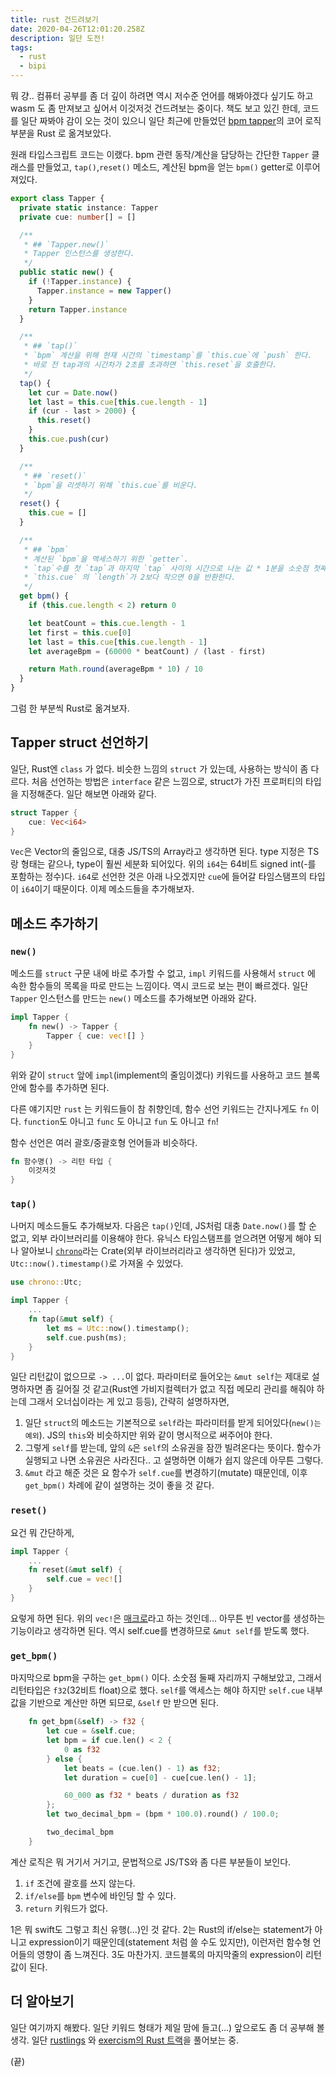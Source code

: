 ```yaml
---
title: rust 건드려보기
date: 2020-04-26T12:01:20.258Z
description: 일단 도전!
tags:
  - rust
  - bipi
---
```

뭐 걍.. 컴퓨터 공부를 좀 더 깊이 하려면 역시 저수준 언어를 해봐야겠다 싶기도 하고 wasm 도 좀 만져보고 싶어서 이것저것 건드려보는 중이다. 책도 보고 있긴 한데, 코드를 일단 짜봐야 감이 오는 것이 있으니 일단 최근에 만들었던 [bpm tapper](https://github.com/sehyunchung/bipi)의 코어 로직 부분을 Rust 로 옮겨보았다.

원래 타입스크립트 코드는 이랬다. bpm 관련 동작/계산을 담당하는 간단한 `Tapper` 클래스를 만들었고, `tap()`,`reset()` 메소드, 계산된 bpm을 얻는 `bpm()` getter로 이루어져있다.

```ts
export class Tapper {
  private static instance: Tapper
  private cue: number[] = []

  /**
   * ## `Tapper.new()`
   * Tapper 인스턴스를 생성한다.
   */
  public static new() {
    if (!Tapper.instance) {
      Tapper.instance = new Tapper()
    }
    return Tapper.instance
  }

  /**
   * ## `tap()`
   * `bpm` 계산을 위해 현재 시간의 `timestamp`를 `this.cue`에 `push` 한다.
   * 바로 전 tap과의 시간차가 2초를 초과하면 `this.reset`을 호출한다.
   */
  tap() {
    let cur = Date.now()
    let last = this.cue[this.cue.length - 1]
    if (cur - last > 2000) {
      this.reset()
    }
    this.cue.push(cur)
  }

  /**
   * ## `reset()`
   * `bpm`을 리셋하기 위해 `this.cue`를 비운다.
   */
  reset() {
    this.cue = []
  }

  /**
   * ## `bpm`
   * 계산된 `bpm`을 액세스하기 위한 `getter`.
   * `tap`수를 첫 `tap`과 마지막 `tap` 사이의 시간으로 나눈 값 * 1분을 소숫점 첫째자리까지 계산한 `bpm`을 반환한다.
   * `this.cue` 의 `length`가 2보다 작으면 0을 반환한다.
   */
  get bpm() {
    if (this.cue.length < 2) return 0

    let beatCount = this.cue.length - 1
    let first = this.cue[0]
    let last = this.cue[this.cue.length - 1]
    let averageBpm = (60000 * beatCount) / (last - first)

    return Math.round(averageBpm * 10) / 10
  }
}
```

그럼 한 부분씩 Rust로 옮겨보자.

## Tapper struct 선언하기

일단, Rust엔 `class` 가 없다. 비슷한 느낌의 `struct` 가 있는데, 사용하는 방식이 좀 다르다. 처음 선언하는 방법은 `interface` 같은 느낌으로, struct가 가진 프로퍼티의 타입을 지정해준다. 일단 해보면 아래와 같다.

```rust
struct Tapper {
    cue: Vec<i64>
}
```

`Vec`은 Vector의 줄임으로, 대충 JS/TS의 Array라고 생각하면 된다. type 지정은 TS랑 형태는 같으나, type이 훨씬 세분화 되어있다. 위의 `i64`는 64비트 signed int(-를 포함하는 정수)다. `i64`로 선언한 것은 아래 나오겠지만 `cue`에 들어갈 타임스탬프의 타입이 `i64`이기 때문이다. 이제 메소드들을 추가해보자.

## 메소드 추가하기

### `new()`

메소드를 `struct` 구문 내에 바로 추가할 수 없고, `impl` 키워드를 사용해서 `struct` 에 속한 함수들의 목록을 따로 만드는 느낌이다. 역시 코드로 보는 편이 빠르겠다. 일단 `Tapper` 인스턴스를 만드는 `new()` 메소드를 추가해보면 아래와 같다.

```rust
impl Tapper {
    fn new() -> Tapper {
        Tapper { cue: vec![] }
    }
}
```

위와 같이 `struct` 앞에 `impl`(implement의 줄임이겠다) 키워드를 사용하고 코드 블록 안에 함수를 추가하면 된다.

다른 얘기지만 `rust` 는 키워드들이 참 취향인데, 함수 선언 키워드는 간지나게도 `fn` 이다. `function`도 아니고 `func` 도 아니고 `fun` 도 아니고 `fn`!

함수 선언은 여러 괄호/중괄호형 언어들과 비슷하다.

```rust
fn 함수명() -> 리턴 타입 {
    이것저것
}
```

### `tap()`

나머지 메소드들도 추가해보자. 다음은 `tap()`인데, JS처럼 대충 `Date.now()`를 할 순 없고, 외부 라이브러리를 이용해야 한다. 유닉스 타임스탬프를 얻으려면 어떻게 해야 되나 알아보니 [`chrono`](https://docs.rs/chrono/0.4.11/chrono/)라는 Crate(외부 라이브러리라고 생각하면 된다)가 있었고, `Utc::now().timestamp()`로 가져올 수 있었다.

```rust
use chrono::Utc;

impl Tapper {
    ...
    fn tap(&mut self) {
        let ms = Utc::now().timestamp();
        self.cue.push(ms);
    }
}
```

일단 리턴값이 없으므로 `-> ...`이 없다. 파라미터로 들어오는 `&mut self`는 제대로 설명하자면 좀 길어질 것 같고(Rust엔 가비지컬렉터가 없고 직접 메모리 관리를 해줘야 하는데 그래서 오너십이라는 게 있고 등등), 간략히 설명하자면,

1. 일단 `struct`의 메소드는 기본적으로 `self`라는 파라미터를 받게 되어있다(`new()는 예외`). JS의 `this`와 비슷하지만 위와 같이 명시적으로 써주어야 한다.
2. 그렇게 `self`를 받는데, 앞의 `&`은 `self`의 소유권을 잠깐 빌려온다는 뜻이다. 함수가 실행되고 나면 소유권은 사라진다.. 고 설명하면 이해가 쉽지 않은데 아무튼 그렇다.
3. `&mut` 라고 해준 것은 요 함수가 `self.cue`를 변경하기(mutate) 때문인데, 이후 `get_bpm()` 차례에 같이 설명하는 것이 좋을 것 같다.

### `reset()`

요건 뭐 간단하게,

```rust
impl Tapper {
    ...
    fn reset(&mut self) {
        self.cue = vec![]
    }
}
```

요렇게 하면 된다. 위의 `vec!`은 [매크로](https://doc.rust-lang.org/1.7.0/book/macros.html)라고 하는 것인데... 아무튼 빈 vector를 생성하는 기능이라고 생각하면 된다. 역시 self.cue를 변경하므로 `&mut self`를 받도록 했다.

### `get_bpm()`

마지막으로 bpm을 구하는 `get_bpm()` 이다. 소숫점 둘째 자리까지 구해보았고, 그래서 리턴타입은 `f32`(32비트 float)으로 했다. `self`를 액세스는 해야 하지만 `self.cue` 내부 값을 기반으로 계산만 하면 되므로, `&self` 만 받으면 된다.

```rust
    fn get_bpm(&self) -> f32 {
        let cue = &self.cue;
        let bpm = if cue.len() < 2 {
            0 as f32
        } else {
            let beats = (cue.len() - 1) as f32;
            let duration = cue[0] - cue[cue.len() - 1];

            60_000 as f32 * beats / duration as f32
        };
        let two_decimal_bpm = (bpm * 100.0).round() / 100.0;

        two_decimal_bpm
    }
```

계산 로직은 뭐 거기서 거기고, 문법적으로 JS/TS와 좀 다른 부분들이 보인다.

1. `if` 조건에 괄호를 쓰지 않는다.
2. `if/else`를 `bpm` 변수에 바인딩 할 수 있다.
3. `return` 키워드가 없다.

1은 뭐 swift도 그렇고 최신 유행(...)인 것 같다. 2는 Rust의 if/else는 statement가 아니고 expression이기 때문인데(statement 처럼 쓸 수도 있지만), 이런저런 함수형 언어들의 영향이 좀 느껴진다. 3도 마찬가지. 코드블록의 마지막줄의 expression이 리턴값이 된다.

## 더 알아보기

일단 여기까지 해봤다. 일단 키워드 형태가 제일 맘에 들고(...) 앞으로도 좀 더 공부해 볼 생각. 일단 [rustlings](https://github.com/rust-lang/rustlings) 와 [exercism의 Rust 트랙](https://exercism.io/tracks/rust)을 풀어보는 중.

(끝)
